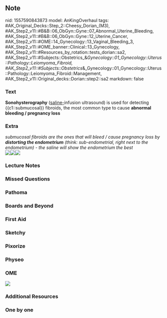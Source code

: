 ## Note
nid: 1557590843873
model: AnKingOverhaul
tags: #AK_Original_Decks::Step_2::Cheesy_Dorian_(M3), #AK_Step2_v11::#B&B::06_ObGyn::Gyne::07_Abnormal_Uterine_Bleeding, #AK_Step2_v11::#B&B::06_ObGyn::Gyne::12_Uterine_Cancer, #AK_Step2_v11::#OME::14_Gynecology::13_Vaginal_Bleeding_3, #AK_Step2_v11::#OME_banner::Clinical::13_Gynecology, #AK_Step2_v11::#Resources_by_rotation::tests_dorian::sa2, #AK_Step2_v11::#Subjects::Obstetrics_&_Gynecology::01_Gynecology::Uterus::Pathology::Leiomyoma_Fibroid, #AK_Step2_v11::#Subjects::Obstetrics_&_Gynecology::01_Gynecology::Uterus::Pathology::Leiomyoma_Fibroid::Management, #AK_Step2_v11::Original_decks::Dorian::step2::sa2
markdown: false

### Text
<b>Sonohysterography</b> (<u>saline-</u>infusion ultrasound) is
used for detecting {{c1::submucosal}} fibroids, the most common
type to cause <b>abnormal bleeding / pregnancy loss</b>

### Extra
<div>
  <i>submucosal fibroids are the ones that will bleed / cause
  pregnancy loss by <b>distorting the endometrium</b> (think:
  sub-endometrial, right next to the endometrium) - the saline will
  show the endometrium the best</i>
</div>
<div>
  <i><img src=
  "Sonohystogram%20long%20view%20of%20the%20uterus.jpg"><img src=
  "Uterine%20fibroid.png"><img src="paste-675181743833089.jpg"></i>
</div>

### Lecture Notes


### Missed Questions


### Pathoma


### Boards and Beyond


### First Aid


### Sketchy


### Pixorize


### Physeo


### OME
<div class="ome-widget">
  <a href=
  "https://onlinemeded.org/spa/gynecology?ref=anki"><img src=
  "_OME_AnkiFlashcards_Topic_6.png"></a>
</div>

### Additional Resources


### One by one

